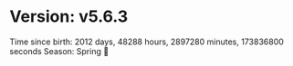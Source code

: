 # Version: v5.6.3
Time since birth: 2012 days, 48288 hours, 2897280 minutes, 173836800 seconds
Season: Spring 🌸

